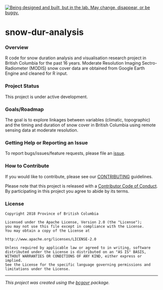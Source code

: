 <a id="devex-badge" rel="Exploration" href="https://github.com/BCDevExchange/assets/blob/master/README.md"><img alt="Being designed and built, but in the lab. May change, disappear, or be buggy." style="border-width:0" src="https://assets.bcdevexchange.org/images/badges/exploration.svg" title="Being designed and built, but in the lab. May change, disappear, or be buggy." /></a>

snow-dur-analysis
=================

### Overview

R code for snow duration analysis and visualisation research project in British Columbia for the past 16 years. Moderate Resolution Imaging Sectro-Radiometer (MODIS) snow cover data are obtained from Google Earth Engine and cleaned for R input.

### Project Status

This project is under active development.

### Goals/Roadmap

The goal is to explore linkages between variables (climatic, topographic) and the timing and duration of snow cover in British Columbia using remote sensing data at moderate resolution.

### Getting Help or Reporting an Issue

To report bugs/issues/feature requests, please file an [issue](https://github.com/bcgov/snow-dur-analysis/issues/).

### How to Contribute

If you would like to contribute, please see our [CONTRIBUTING](CONTRIBUTING.md) guidelines.

Please note that this project is released with a [Contributor Code of Conduct](CODE_OF_CONDUCT.md). By participating in this project you agree to abide by its terms.

### License

    Copyright 2018 Province of British Columbia

    Licensed under the Apache License, Version 2.0 (the "License");
    you may not use this file except in compliance with the License.
    You may obtain a copy of the License at

    http://www.apache.org/licenses/LICENSE-2.0

    Unless required by applicable law or agreed to in writing, software distributed under the License is distributed on an "AS IS" BASIS,
    WITHOUT WARRANTIES OR CONDITIONS OF ANY KIND, either express or implied.
    See the License for the specific language governing permissions and limitations under the License.

------------------------------------------------------------------------

*This project was created using the [bcgovr](https://github.com/bcgov/bcgovr) package.*
